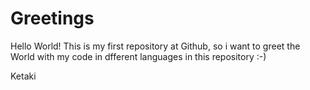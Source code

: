 # Greetings

Hello World!
This is my first repository at Github, so i want to greet the World with my code in dfferent languages in this repository :-)

Ketaki
